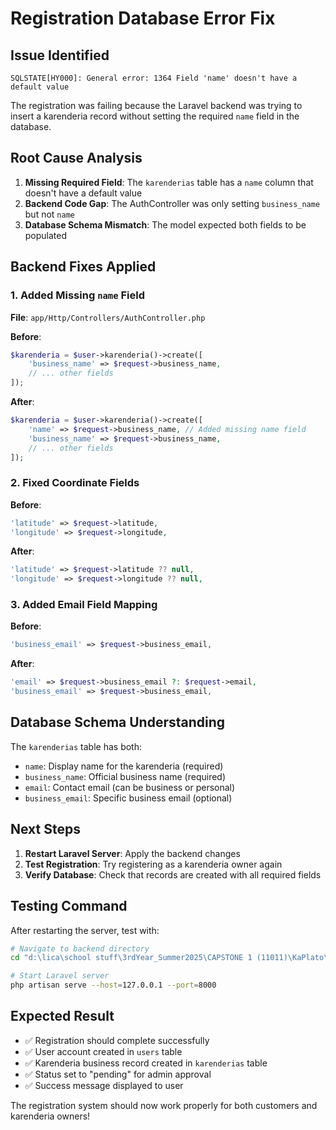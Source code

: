 # Registration Database Error Fix

## Issue Identified
```
SQLSTATE[HY000]: General error: 1364 Field 'name' doesn't have a default value
```

The registration was failing because the Laravel backend was trying to insert a karenderia record without setting the required `name` field in the database.

## Root Cause Analysis
1. **Missing Required Field**: The `karenderias` table has a `name` column that doesn't have a default value
2. **Backend Code Gap**: The AuthController was only setting `business_name` but not `name`
3. **Database Schema Mismatch**: The model expected both fields to be populated

## Backend Fixes Applied

### 1. Added Missing `name` Field
**File**: `app/Http/Controllers/AuthController.php`

**Before**:
```php
$karenderia = $user->karenderia()->create([
    'business_name' => $request->business_name,
    // ... other fields
]);
```

**After**:
```php
$karenderia = $user->karenderia()->create([
    'name' => $request->business_name, // Added missing name field
    'business_name' => $request->business_name,
    // ... other fields
]);
```

### 2. Fixed Coordinate Fields
**Before**:
```php
'latitude' => $request->latitude,
'longitude' => $request->longitude,
```

**After**:
```php
'latitude' => $request->latitude ?? null,
'longitude' => $request->longitude ?? null,
```

### 3. Added Email Field Mapping
**Before**:
```php
'business_email' => $request->business_email,
```

**After**:
```php
'email' => $request->business_email ?: $request->email,
'business_email' => $request->business_email,
```

## Database Schema Understanding
The `karenderias` table has both:
- `name`: Display name for the karenderia (required)
- `business_name`: Official business name (required)
- `email`: Contact email (can be business or personal)
- `business_email`: Specific business email (optional)

## Next Steps
1. **Restart Laravel Server**: Apply the backend changes
2. **Test Registration**: Try registering as a karenderia owner again
3. **Verify Database**: Check that records are created with all required fields

## Testing Command
After restarting the server, test with:
```bash
# Navigate to backend directory
cd "d:\lica\school stuff\3rdYear_Summer2025\CAPSTONE 1 (11011)\KaPlato\Capstone\laravel-backend"

# Start Laravel server
php artisan serve --host=127.0.0.1 --port=8000
```

## Expected Result
- ✅ Registration should complete successfully
- ✅ User account created in `users` table
- ✅ Karenderia business record created in `karenderias` table
- ✅ Status set to "pending" for admin approval
- ✅ Success message displayed to user

The registration system should now work properly for both customers and karenderia owners!